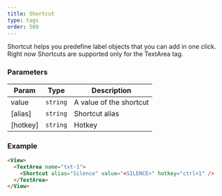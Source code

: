 ```yaml
---
title: Shortcut
type: tags
order: 509
---
```


Shortcut helps you predefine label objects that you can add in one click. Right now Shortcuts are supported only for the TextArea tag.

### Parameters

| Param | Type | Description |
| --- | --- | --- |
| value | <code>string</code> | A value of the shortcut |
| [alias] | <code>string</code> | Shortcut alias |
| [hotkey] | <code>string</code> | Hotkey |

### Example  
```html
<View>
  <TextArea name="txt-1">
    <Shortcut alias="Silence" value="<SILENCE>" hotkey="ctrl+1" />
  </TextArea>
</View>
```
